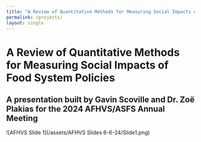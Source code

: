 ```yaml
---
title: "A Review of Quantitative Methods for Measuring Social Impacts of Food System Policies"
permalink: /projects/
layout: single
---
```

# A Review of Quantitative Methods for Measuring Social Impacts of Food System Policies

## A presentation built by Gavin Scoville and Dr. Zoë Plakias for the 2024 AFHVS/ASFS Annual Meeting
![AFHVS Slide 1](/assets/AFHVS Slides 6-6-24/Slide1.png)
